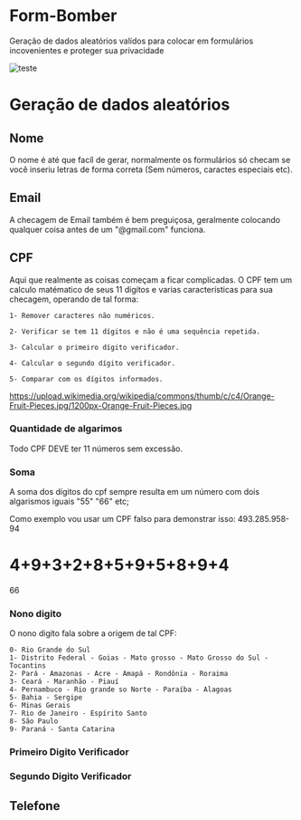 # Form-Bomber
Geração de dados aleatórios valídos para colocar em formulários incovenientes e proteger sua privacidade

![teste](https://upload.wikimedia.org/wikipedia/commons/thumb/c/c4/Orange-Fruit-Pieces.jpg/1200px-Orange-Fruit-Pieces.jpg)


# Geração de dados aleatórios

## Nome
O nome é até que facíl de gerar, normalmente os formulários só checam se você inseriu letras de forma correta (Sem números, caractes especiais etc).

## Email
A checagem de Email também é bem preguiçosa, geralmente colocando qualquer coisa antes de um "@gmail.com" funciona.

## CPF
Aqui que realmente as coisas começam a ficar complicadas. O CPF tem um calculo matématico de seus 11 digítos e varias características para sua checagem, operando de tal forma:

    1- Remover caracteres não numéricos.

    2- Verificar se tem 11 dígitos e não é uma sequência repetida.

    3- Calcular o primeiro dígito verificador.

    4- Calcular o segundo dígito verificador.

    5- Comparar com os dígitos informados.

https://upload.wikimedia.org/wikipedia/commons/thumb/c/c4/Orange-Fruit-Pieces.jpg/1200px-Orange-Fruit-Pieces.jpg

### Quantidade de algarimos
Todo CPF DEVE ter 11 números sem excessão.


### Soma
A soma dos dígitos do cpf sempre resulta em um número com dois algarismos iguais "55" "66" etc;

Como exemplo vou usar um CPF falso para demonstrar isso: 493.285.958-94

4+9+3+2+8+5+9+5+8+9+4
=
66

### Nono digito
O nono digíto fala sobre a origem de tal CPF:

    0- Rio Grande do Sul
    1- Distrito Federal - Goias - Mato grosso - Mato Grosso do Sul - Tocantins
    2- Pará - Amazonas - Acre - Amapá - Rondônia - Roraima
    3- Ceará - Maranhão - Piauí
    4- Pernambuco - Rio grande so Norte - Paraíba - Alagoas
    5- Bahia - Sergipe
    6- Minas Gerais
    7- Rio de Janeiro - Espírito Santo
    8- São Paulo
    9- Paraná - Santa Catarina

### Primeiro Digito Verificador

### Segundo Digito Verificador

## Telefone
